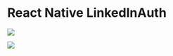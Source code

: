 # React Native LinkedInAuth

![](https://im.ezgif.com/tmp/ezgif-1-9a4d2dea9ed7.gif)

![](https://im.ezgif.com/tmp/ezgif-1-9cfbee36f358.gif)
